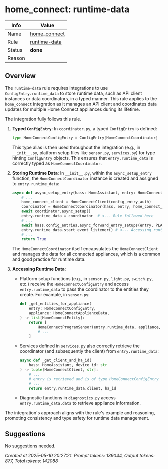 # home_connect: runtime-data

| Info   | Value                                                                    |
|--------|--------------------------------------------------------------------------|
| Name   | [home_connect](https://www.home-assistant.io/integrations/home_connect/) |
| Rule   | [runtime-data](https://developers.home-assistant.io/docs/core/integration-quality-scale/rules/runtime-data)                                                     |
| Status | **done**                                                                 |
| Reason |                                                                          |

## Overview

The `runtime-data` rule requires integrations to use `ConfigEntry.runtime_data` to store runtime data, such as API client instances or data coordinators, in a typed manner. This rule applies to the `home_connect` integration as it manages an API client and coordinates data updates for multiple Home Connect appliances during its lifetime.

The integration fully follows this rule.

1.  **Typed `ConfigEntry`**:
    In `coordinator.py`, a typed `ConfigEntry` is defined:
    ```python
    type HomeConnectConfigEntry = ConfigEntry[HomeConnectCoordinator]
    ```
    This type alias is then used throughout the integration (e.g., in `__init__.py`, platform setup files like `sensor.py`, `services.py`) for type hinting `ConfigEntry` objects. This ensures that `entry.runtime_data` is correctly typed as `HomeConnectCoordinator`.

2.  **Storing Runtime Data**:
    In `__init__.py`, within the `async_setup_entry` function, the `HomeConnectCoordinator` instance is created and assigned to `entry.runtime_data`:
    ```python
    async def async_setup_entry(hass: HomeAssistant, entry: HomeConnectConfigEntry) -> bool:
        # ...
        home_connect_client = HomeConnectClient(config_entry_auth)
        coordinator = HomeConnectCoordinator(hass, entry, home_connect_client)
        await coordinator.async_setup()
        entry.runtime_data = coordinator  # <--- Rule followed here
        # ...
        await hass.config_entries.async_forward_entry_setups(entry, PLATFORMS)
        entry.runtime_data.start_event_listener() # <--- Accessing runtime_data
        # ...
        return True
    ```
    The `HomeConnectCoordinator` itself encapsulates the `HomeConnectClient` and manages the data for all connected appliances, which is a common and good practice for runtime data.

3.  **Accessing Runtime Data**:
    *   Platform setup functions (e.g., in `sensor.py`, `light.py`, `switch.py`, etc.) receive the `HomeConnectConfigEntry` and access `entry.runtime_data` to pass the coordinator to the entities they create. For example, in `sensor.py`:
        ```python
        def _get_entities_for_appliance(
            entry: HomeConnectConfigEntry,
            appliance: HomeConnectApplianceData,
        ) -> list[HomeConnectEntity]:
            return [
                HomeConnectProgramSensor(entry.runtime_data, appliance, desc)
                # ...
            ]
        ```
    *   Services defined in `services.py` also correctly retrieve the coordinator (and subsequently the client) from `entry.runtime_data`:
        ```python
        async def _get_client_and_ha_id(
            hass: HomeAssistant, device_id: str
        ) -> tuple[HomeConnectClient, str]:
            # ...
            # entry is retrieved and is of type HomeConnectConfigEntry
            # ...
            return entry.runtime_data.client, ha_id
        ```
    *   Diagnostic functions in `diagnostics.py` access `entry.runtime_data.data` to retrieve appliance information.

The integration's approach aligns with the rule's example and reasoning, promoting consistency and type safety for runtime data management.

## Suggestions

No suggestions needed.

_Created at 2025-05-10 20:27:21. Prompt tokens: 139044, Output tokens: 877, Total tokens: 142088_
